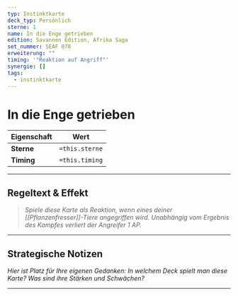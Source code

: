 ```yaml
---
typ: Instinktkarte
deck_typ: Persönlich
sterne: 1
name: In die Enge getrieben
edition: Savannen Edition, Afrika Saga
set_nummer: SEAF 078
erweiterung: ""
timing: '"Reaktion auf Angriff"'
synergie: []
tags:
  - instinktkarte
---
```


# In die Enge getrieben

| Eigenschaft | Wert |
|---|---|
| **Sterne** | `=this.sterne` |
| **Timing** | `=this.timing` |

---
## Regeltext & Effekt

> *Spiele diese Karte als Reaktion, wenn eines deiner [[Pflanzenfresser]]-Tiere angegriffen wird. Unabhängig vom Ergebnis des Kampfes verliert der Angreifer 1 AP.*

---
## Strategische Notizen

*Hier ist Platz für Ihre eigenen Gedanken: In welchem Deck spielt man diese Karte? Was sind ihre Stärken und Schwächen?*

---
